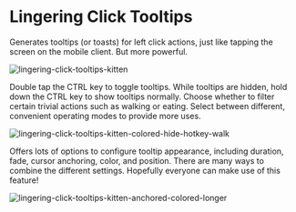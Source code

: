 # Lingering Click Tooltips

Generates tooltips (or toasts) for left click actions, just like tapping the screen on the mobile client. But more powerful.

![lingering-click-tooltips-kitten](https://user-images.githubusercontent.com/29218387/126550301-9b674927-d215-40b0-8264-24c917435304.gif)

Double tap the CTRL key to toggle tooltips. While tooltips are hidden, hold down the CTRL key to show tooltips normally.
Choose whether to filter certain trivial actions such as walking or eating.
Select between different, convenient operating modes to provide more uses.

![lingering-click-tooltips-kitten-colored-hide-hotkey-walk](https://user-images.githubusercontent.com/29218387/126551486-60e6178b-731f-4f83-b4d1-535949d94001.gif)

Offers lots of options to configure tooltip appearance, including duration, fade, cursor anchoring, color, and position.
There are many ways to combine the different settings. Hopefully everyone can make use of this feature!

![lingering-click-tooltips-kitten-anchored-colored-longer](https://user-images.githubusercontent.com/29218387/126550321-8baad828-8e27-4c09-8065-27f7cf837931.gif)
